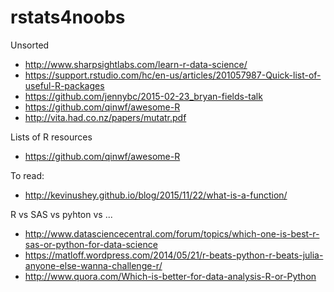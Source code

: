 # rstats4noobs

Unsorted

* http://www.sharpsightlabs.com/learn-r-data-science/
* https://support.rstudio.com/hc/en-us/articles/201057987-Quick-list-of-useful-R-packages
* https://github.com/jennybc/2015-02-23_bryan-fields-talk 
* https://github.com/qinwf/awesome-R
* http://vita.had.co.nz/papers/mutatr.pdf

Lists of R resources 

* https://github.com/qinwf/awesome-R

To read:

* http://kevinushey.github.io/blog/2015/11/22/what-is-a-function/

R vs SAS vs pyhton vs ...

* http://www.datasciencecentral.com/forum/topics/which-one-is-best-r-sas-or-python-for-data-science
* https://matloff.wordpress.com/2014/05/21/r-beats-python-r-beats-julia-anyone-else-wanna-challenge-r/
* http://www.quora.com/Which-is-better-for-data-analysis-R-or-Python
